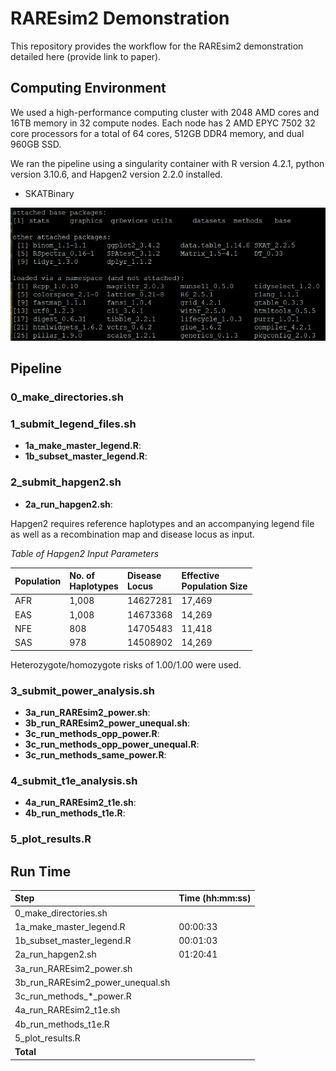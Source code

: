 # RAREsim2 Demonstration

This repository provides the workflow for the RAREsim2 demonstration detailed here (provide link to paper). 

## Computing Environment
We used a high-performance computing cluster with 2048 AMD cores and 16TB memory in 32 compute nodes. Each node has 2 AMD EPYC 7502 32 core processors for a total of 64 cores, 512GB DDR4 memory, and dual 960GB SSD. 

We ran the pipeline using a singularity container with R version 4.2.1, python version 3.10.6, and Hapgen2 version 2.2.0 installed.
* SKATBinary

![R session info](R%20session%20info.png)

## Pipeline

### 0_make_directories.sh

### 1_submit_legend_files.sh

* **1a_make_master_legend.R**:
* **1b_subset_master_legend.R**:

### 2_submit_hapgen2.sh

* **2a_run_hapgen2.sh**:

Hapgen2 requires reference haplotypes and an accompanying legend file as well as a recombination map and disease locus as input. 

*Table of Hapgen2 Input Parameters*

|**Population**	|**No. of<br>Haplotypes**|**Disease<br>Locus**	|**Effective<br>Population Size**|
|:--------------|:----------------------|:----------------------|:------------------------------|
| AFR		| 1,008			| 14627281 		| 17,469 			|
| EAS		| 1,008			| 14673368 		| 14,269 			|
| NFE		| 808			| 14705483		| 11,418			|
| SAS		| 978			| 14508902 		| 14,269			|	

Heterozygote/homozygote risks of 1.00/1.00 were used.

### 3_submit_power_analysis.sh

* **3a_run_RAREsim2_power.sh**:
* **3b_run_RAREsim2_power_unequal.sh**:
* **3c_run_methods_opp_power.R**:
* **3c_run_methods_opp_power_unequal.R**:
* **3c_run_methods_same_power.R**:

### 4_submit_t1e_analysis.sh

* **4a_run_RAREsim2_t1e.sh**:
* **4b_run_methods_t1e.R**:

### 5_plot_results.R

## Run Time

|**Step**	|**Time (hh:mm:ss)**|
|:--------------|:----------------------|
| 0_make_directories.sh | |
| 1a_make_master_legend.R | 00:00:33 |
| 1b_subset_master_legend.R | 00:01:03 |
| 2a_run_hapgen2.sh | 01:20:41 | |
| 3a_run_RAREsim2_power.sh | |
| 3b_run_RAREsim2_power_unequal.sh | |
| 3c_run_methods_*_power.R | |
| 4a_run_RAREsim2_t1e.sh | |
| 4b_run_methods_t1e.R | |
| 5_plot_results.R | |
|**Total**| |

